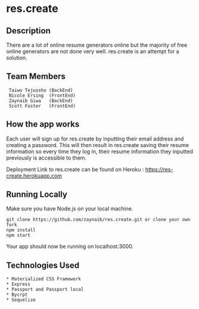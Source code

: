 # res.create

## Description

There are a lot of online resume generators online but the majority of free online generators are not done very well. res.create is an
attempt for a solution.

## Team Members   
	 Taiwo Tejuosho (BackEnd) 
	 Nicole Ersing  (FrontEnd)
	 Zaynaib Giwa   (BackEnd)
	 Scott Foster   (FrontEnd)

## How the app works

Each user will sign up for res.create by inputting their email address and creating a password. This will then result in res.create saving their resume information so every time they log in, their resume information they inputted previously is accessible to them. 

Deployment Link to res.create can be found on Heroku : https://res-create.herokuapp.com


 ## Running Locally

 Make sure you have Node.js on your local machine.

 ```
 git clone https://github.com/zaynaib/res.create.git or clone your own fork
 npm install
 npm start

 ```

 Your app should now be running on localhost:3000.

## Technologies Used 

	* Materialized CSS Framework
	* Express
	* Passport and Passport local
	* Bycrpt
	* Sequelize







